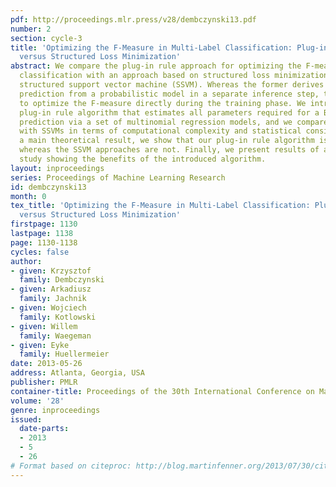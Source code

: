 ```yaml
---
pdf: http://proceedings.mlr.press/v28/dembczynski13.pdf
number: 2
section: cycle-3
title: 'Optimizing the F-Measure in Multi-Label Classification: Plug-in Rule Approach
  versus Structured Loss Minimization'
abstract: We compare the plug-in rule approach for optimizing the F-measure in multi-label
  classification with an approach based on structured loss minimization, such as the
  structured support vector machine (SSVM). Whereas the former derives an optimal
  prediction from a probabilistic model in a separate inference step, the latter seeks
  to optimize the F-measure directly during the training phase. We introduce a novel
  plug-in rule algorithm that estimates all parameters required for a Bayes-optimal
  prediction via a set of multinomial regression models, and we compare this algorithm
  with SSVMs in terms of computational complexity and statistical consistency. As
  a main theoretical result, we show that our plug-in rule algorithm is consistent,
  whereas the SSVM approaches are not. Finally, we present results of a large experimental
  study showing the benefits of the introduced algorithm.
layout: inproceedings
series: Proceedings of Machine Learning Research
id: dembczynski13
month: 0
tex_title: 'Optimizing the F-Measure in Multi-Label Classification: Plug-in Rule Approach
  versus Structured Loss Minimization'
firstpage: 1130
lastpage: 1138
page: 1130-1138
cycles: false
author:
- given: Krzysztof
  family: Dembczynski
- given: Arkadiusz
  family: Jachnik
- given: Wojciech
  family: Kotlowski
- given: Willem
  family: Waegeman
- given: Eyke
  family: Huellermeier
date: 2013-05-26
address: Atlanta, Georgia, USA
publisher: PMLR
container-title: Proceedings of the 30th International Conference on Machine Learning
volume: '28'
genre: inproceedings
issued:
  date-parts:
  - 2013
  - 5
  - 26
# Format based on citeproc: http://blog.martinfenner.org/2013/07/30/citeproc-yaml-for-bibliographies/
---
```


